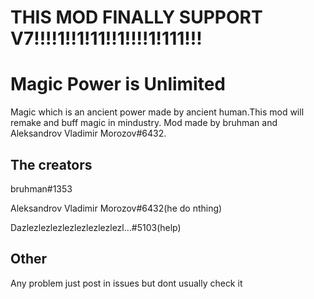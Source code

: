# THIS MOD FINALLY SUPPORT V7!!!!1!!1!11!!1!!!!1!111!!!


# Magic Power is Unlimited
Magic which is an ancient power made by ancient human.This mod will remake and buff magic in mindustry. Mod made by bruhman and Aleksandrov Vladimir Morozov#6432.

## The creators 

bruhman#1353

Aleksandrov Vladimir Morozov#6432(he do nthing)

Dazlezlezlezlezlezlezlezlezl…#5103(help)

## Other

Any problem just post in issues but dont usually check it
